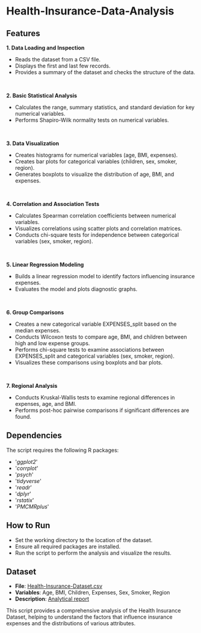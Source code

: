 # Health-Insurance-Data-Analysis

## Features
**1. Data Loading and Inspection**
* Reads the dataset from a CSV file.
* Displays the first and last few records.
* Provides a summary of the dataset and checks the structure of the data.
<br>

**2. Basic Statistical Analysis**
* Calculates the range, summary statistics, and standard deviation for key numerical variables.
* Performs Shapiro-Wilk normality tests on numerical variables.
<br>

**3. Data Visualization**
* Creates histograms for numerical variables (age, BMI, expenses).
* Creates bar plots for categorical variables (children, sex, smoker, region).
* Generates boxplots to visualize the distribution of age, BMI, and expenses.
<br>

**4. Correlation and Association Tests**
* Calculates Spearman correlation coefficients between numerical variables.
* Visualizes correlations using scatter plots and correlation matrices.
* Conducts chi-square tests for independence between categorical variables (sex, smoker, region).
<br>

**5. Linear Regression Modeling**
* Builds a linear regression model to identify factors influencing insurance expenses.
* Evaluates the model and plots diagnostic graphs.
<br>

**6. Group Comparisons**
* Creates a new categorical variable EXPENSES_split based on the median expenses.
* Conducts Wilcoxon tests to compare age, BMI, and children between high and low expense groups.
* Performs chi-square tests to examine associations between EXPENSES_split and categorical variables (sex, smoker, region).
* Visualizes these comparisons using boxplots and bar plots.
<br>

**7. Regional Analysis**
* Conducts Kruskal-Wallis tests to examine regional differences in expenses, age, and BMI.
* Performs post-hoc pairwise comparisons if significant differences are found.

## Dependencies
The script requires the following R packages:
* '*ggplot2*'
* '*corrplot*'
* '*psych*'
* '*tidyverse*'
* '*readr*'
* '*dplyr*'
* '*rstatix*'
* '*PMCMRplus*'

## How to Run
* Set the working directory to the location of the dataset.
* Ensure all required packages are installed.
* Run the script to perform the analysis and visualize the results.

## Dataset
* **File**: [Health-Insurance-Dataset.csv]((https://www.kaggle.com/datasets/teertha/ushealthinsurancedataset/data))
* **Variables**: Age, BMI, Children, Expenses, Sex, Smoker, Region
* **Description**: [Analytical report](https://medium.com/@adrita21/statistical-analysis-of-health-insurance-cost-using-r-709d88214b9d)

This script provides a comprehensive analysis of the Health Insurance Dataset, helping to understand the factors that influence insurance expenses and the distributions of various attributes.
